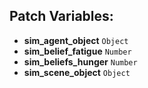 ## Patch Variables:

* __sim_agent_object__ ```Object```
* __sim_belief_fatigue__ ```Number```
* __sim_beliefs_hunger__ ```Number```
* __sim_scene_object__ ```Object```


